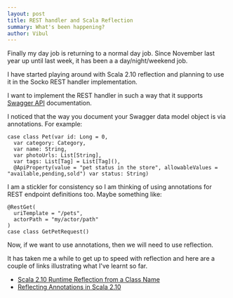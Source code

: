 ```yaml
---
layout: post
title: REST handler and Scala Reflection
summary: What's been happening?
author: Vibul
---
```


Finally my day job is returning to a normal day job. Since November last year up until last week, it has been a
a day/night/weekend job.

I have started playing around with Scala 2.10 reflection and planning to use it in the Socko REST handler implementation.

I want to implement the REST handler in such a way that it supports [Swagger API](https://developers.helloreverb.com/swagger/) documentation.

I noticed that the way you document your Swagger data model object is via annotations.  For example:


    case class Pet(var id: Long = 0,
      var category: Category,
      var name: String,
      var photoUrls: List[String],
      var tags: List[Tag] = List[Tag](),
      @ApiProperty(value = "pet status in the store", allowableValues = "available,pending,sold") var status: String)


I am a stickler for consistency so I am thinking of using annotations for REST endpoint definitions too. Maybe 
something like:


    @RestGet(
      uriTemplate = "/pets",
      actorPath = "my/actor/path"
    )
    case class GetPetRequest()


Now, if we want to use annotations, then we will need to use reflection.

It has taken me a while to get up to speed with reflection and here are a couple of links illustrating
what I've learnt so far.

 - [Scala 2.10 Runtime Reflection from a Class Name](http://www.veebsbraindump.com/2013/03/scala-2-10-runtime-reflection-from-a-class-name/)
 - [Reflecting Annotations in Scala 2.10](http://www.veebsbraindump.com/2013/01/reflecting-annotations-in-scala-2-10/)


